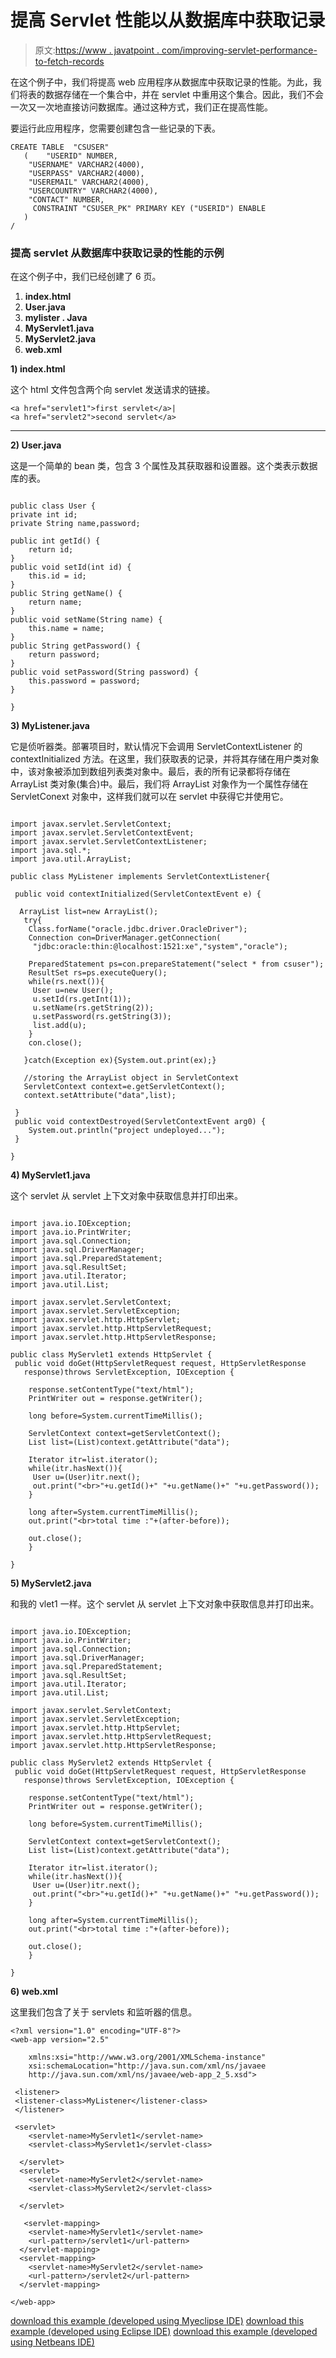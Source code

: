 # 提高 Servlet 性能以从数据库中获取记录

> 原文:[https://www . javatpoint . com/improving-servlet-performance-to-fetch-records](https://www.javatpoint.com/improving-servlet-performance-to-fetch-records)

在这个例子中，我们将提高 web 应用程序从数据库中获取记录的性能。为此，我们将表的数据存储在一个集合中，并在 servlet 中重用这个集合。因此，我们不会一次又一次地直接访问数据库。通过这种方式，我们正在提高性能。

要运行此应用程序，您需要创建包含一些记录的下表。

```
CREATE TABLE  "CSUSER" 
   (	"USERID" NUMBER, 
	"USERNAME" VARCHAR2(4000), 
	"USERPASS" VARCHAR2(4000), 
	"USEREMAIL" VARCHAR2(4000), 
	"USERCOUNTRY" VARCHAR2(4000), 
	"CONTACT" NUMBER, 
	 CONSTRAINT "CSUSER_PK" PRIMARY KEY ("USERID") ENABLE
   )
/

```

### 提高 servlet 从数据库中获取记录的性能的示例

在这个例子中，我们已经创建了 6 页。

1.  **index.html**
2.  **User.java**
3.  **mylister . Java**
4.  **MyServlet1.java**
5.  **MyServlet2.java**
6.  **web.xml**

**1) index.html**

这个 html 文件包含两个向 servlet 发送请求的链接。

```
<a href="servlet1">first servlet</a>|
<a href="servlet2">second servlet</a>

```

* * *

**2) User.java**

这是一个简单的 bean 类，包含 3 个属性及其获取器和设置器。这个类表示数据库的表。

```

public class User {
private int id;
private String name,password;

public int getId() {
	return id;
}
public void setId(int id) {
	this.id = id;
}
public String getName() {
	return name;
}
public void setName(String name) {
	this.name = name;
}
public String getPassword() {
	return password;
}
public void setPassword(String password) {
	this.password = password;
}

}

```

**3) MyListener.java**

它是侦听器类。部署项目时，默认情况下会调用 ServletContextListener 的 contextInitialized 方法。在这里，我们获取表的记录，并将其存储在用户类对象中，该对象被添加到数组列表类对象中。最后，表的所有记录都将存储在 ArrayList 类对象(集合)中。最后，我们将 ArrayList 对象作为一个属性存储在 ServletConext 对象中，这样我们就可以在 servlet 中获得它并使用它。

```

import javax.servlet.ServletContext;
import javax.servlet.ServletContextEvent;
import javax.servlet.ServletContextListener;
import java.sql.*;
import java.util.ArrayList;

public class MyListener implements ServletContextListener{

 public void contextInitialized(ServletContextEvent e) {

  ArrayList list=new ArrayList();
   try{
    Class.forName("oracle.jdbc.driver.OracleDriver");
    Connection con=DriverManager.getConnection(
     "jdbc:oracle:thin:@localhost:1521:xe","system","oracle");

    PreparedStatement ps=con.prepareStatement("select * from csuser");
    ResultSet rs=ps.executeQuery();
    while(rs.next()){
     User u=new User();
     u.setId(rs.getInt(1));
     u.setName(rs.getString(2));
     u.setPassword(rs.getString(3));
     list.add(u);
    }
    con.close();

   }catch(Exception ex){System.out.print(ex);}

   //storing the ArrayList object in ServletContext		
   ServletContext context=e.getServletContext();
   context.setAttribute("data",list);

 }
 public void contextDestroyed(ServletContextEvent arg0) {
	System.out.println("project undeployed...");
 }

}

```

**4) MyServlet1.java**

这个 servlet 从 servlet 上下文对象中获取信息并打印出来。

```

import java.io.IOException;
import java.io.PrintWriter;
import java.sql.Connection;
import java.sql.DriverManager;
import java.sql.PreparedStatement;
import java.sql.ResultSet;
import java.util.Iterator;
import java.util.List;

import javax.servlet.ServletContext;
import javax.servlet.ServletException;
import javax.servlet.http.HttpServlet;
import javax.servlet.http.HttpServletRequest;
import javax.servlet.http.HttpServletResponse;

public class MyServlet1 extends HttpServlet {
 public void doGet(HttpServletRequest request, HttpServletResponse
   response)throws ServletException, IOException {

	response.setContentType("text/html");
	PrintWriter out = response.getWriter();

	long before=System.currentTimeMillis();

	ServletContext context=getServletContext();
	List list=(List)context.getAttribute("data");

	Iterator itr=list.iterator();
	while(itr.hasNext()){
	 User u=(User)itr.next();
	 out.print("<br>"+u.getId()+" "+u.getName()+" "+u.getPassword());
	}

	long after=System.currentTimeMillis();
	out.print("<br>total time :"+(after-before));

	out.close();
	}

}

```

**5) MyServlet2.java**

和我的 vlet1 一样。这个 servlet 从 servlet 上下文对象中获取信息并打印出来。

```

import java.io.IOException;
import java.io.PrintWriter;
import java.sql.Connection;
import java.sql.DriverManager;
import java.sql.PreparedStatement;
import java.sql.ResultSet;
import java.util.Iterator;
import java.util.List;

import javax.servlet.ServletContext;
import javax.servlet.ServletException;
import javax.servlet.http.HttpServlet;
import javax.servlet.http.HttpServletRequest;
import javax.servlet.http.HttpServletResponse;

public class MyServlet2 extends HttpServlet {
 public void doGet(HttpServletRequest request, HttpServletResponse
   response)throws ServletException, IOException {

	response.setContentType("text/html");
	PrintWriter out = response.getWriter();

	long before=System.currentTimeMillis();

	ServletContext context=getServletContext();
	List list=(List)context.getAttribute("data");

	Iterator itr=list.iterator();
	while(itr.hasNext()){
	 User u=(User)itr.next();
	 out.print("<br>"+u.getId()+" "+u.getName()+" "+u.getPassword());
	}

	long after=System.currentTimeMillis();
	out.print("<br>total time :"+(after-before));

	out.close();
	}

}

```

**6) web.xml**

这里我们包含了关于 servlets 和监听器的信息。

```
<?xml version="1.0" encoding="UTF-8"?>
<web-app version="2.5" 

	xmlns:xsi="http://www.w3.org/2001/XMLSchema-instance" 
	xsi:schemaLocation="http://java.sun.com/xml/ns/javaee 
	http://java.sun.com/xml/ns/javaee/web-app_2_5.xsd">

 <listener>
 <listener-class>MyListener</listener-class>
 </listener>

 <servlet>
    <servlet-name>MyServlet1</servlet-name>
    <servlet-class>MyServlet1</servlet-class>

  </servlet>
  <servlet>
    <servlet-name>MyServlet2</servlet-name>
    <servlet-class>MyServlet2</servlet-class>

  </servlet>

   <servlet-mapping>
    <servlet-name>MyServlet1</servlet-name>
    <url-pattern>/servlet1</url-pattern>
  </servlet-mapping>
  <servlet-mapping>
    <servlet-name>MyServlet2</servlet-name>
    <url-pattern>/servlet2</url-pattern>
  </servlet-mapping>

</web-app>

```

[download this example (developed using Myeclipse IDE)](https://static.javatpoint.com/src/servlet/fetchperformance.zip)
[download this example (developed using Eclipse IDE)](https://static.javatpoint.com/src/servlet/eclipse/fetchperformance.zip)
[download this example (developed using Netbeans IDE)](https://static.javatpoint.com/src/servlet/netbeans/fetchperformance.zip)